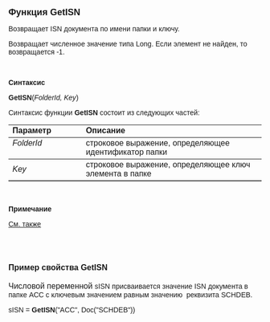 ﻿<html>
<head>
<title>GetISN</title>
</head>

<body>

<p><font size="4" face="Arial"><strong>Функция GetISN</strong></font></p>

<p><font face="Arial">Возвращает ISN документа по имени папки и ключу.</font></p>

<p class="label"><font face="Arial">Возвращает численное значение типа 
Long. Если элемент не найден, то возвращается -1.</font></p>

<p class="label">&nbsp;</p>

<p class="label"><font face="Arial"><b>Синтаксис</b></font></p>

<p><font face="Arial"><strong>GetISN</strong>(<em>FolderId, Key</em>)</font></p>

<p><font face="Arial">Синтаксис функции <b>GetISN</b>
состоит из следующих частей:</font></p>

<table border="1" cellPadding="5" cols="2" frame="below" rules="rows">
<TBODY>
  <tr vAlign="top">
    <td class="label" width="29%"><font face="Arial"><b>Параметр</b></font></td>
    <td class="label" width="71%"><font face="Arial"><strong>Описание</strong></font></td>
  </tr>
  <tr vAlign="top">
    <td width="29%"><em><font face="Arial">FolderId</font></em></td>
    <td width="71%"><font face="Arial">строковое выражение, 
	определяющее идентификатор папки </font></td>
  </tr>
  <tr>
    <td width="29%"><font face="Arial"><em>Key</em></font></td>
    <td width="71%"><font face="Arial">строковое выражение, 
	определяющее ключ элемента в папке</font></td>
  </tr>
</TBODY>
</table>

<p class="label">&nbsp;</p>

<p class="label"><font face="Arial"><b>Примечание</b></font></p>

<p class="label"><a href="FolderElProp.html"><font face="Arial">См. 
также</font></a></p>

<p class="label">&nbsp;</p>

<h1><font size="3" face="Arial"><strong>Пример свойства GetISN</strong></font></h1>

<p><font size="3" face="Arial">Числовой переменной </font><font
face="Arial">sISN присваивается значение ISN документа в папке ACC с 
ключевым значением равным значению&nbsp; реквизита SCHDEB.</font></p>

<p><font face="Arial">sISN = <strong>GetISN</strong>(&quot;ACC&quot;, 
Doc(&quot;SCHDEB&quot;))<br>
</font></p>
</body>
</html>
